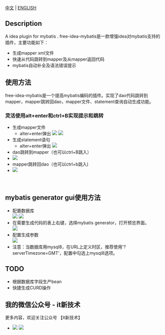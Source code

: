 [中文](README.md) | 
[ENGLISH](README_EN.md)

## Description
A idea plugin for mybatis .
free-idea-mybatis是一款增强idea对mybatis支持的插件，主要功能如下：
- 生成mapper xml文件
- 快速从代码跳转到mapper及从mapper返回代码
- mybatis自动补全及语法错误提示

## 使用方法
free-idea-mybatis是一个提高mybatis编码的插件。实现了dao代码跳转到mapper，mapper跳转回dao，mapper文件、statement查询自动生成功能。
### 灵活使用alt+enter和ctrl+B实现提示和跳转
- 生成mapper文件
    - alter+enter弹出
![](https://raw.githubusercontent.com/wuzhizhan/free-idea-mybatis/master/doc/img/create_mapper.png)
![](https://raw.githubusercontent.com/wuzhizhan/free-idea-mybatis/master/doc/img/choose_mapper_folder.jpg)
- 生成statement语句
    - alter+enter弹出
![](https://raw.githubusercontent.com/wuzhizhan/free-idea-mybatis/master/doc/img/create_statement.jpg)
- dao跳转到mapper（也可以ctrl+B跳入）
- ![](https://raw.githubusercontent.com/wuzhizhan/free-idea-mybatis/master/doc/img/to_mapper.jpg)
- mapper跳转回dao（也可以ctrl+b跳入)
- ![](https://raw.githubusercontent.com/wuzhizhan/free-idea-mybatis/master/doc/img/to_code.jpg)
<br><br><br>
## mybatis generator gui使用方法
- 配置数据库<br>
![](https://github.com/wuzhizhan/free-idea-mybatis/blob/master/doc/img/mgu_1.png)
![](https://github.com/wuzhizhan/free-idea-mybatis/blob/master/doc/img/mgu_2.png)
- 在需要生成代码的表上右键，选择mybatis generator，打开预览界面。 <br>
![](https://github.com/wuzhizhan/free-idea-mybatis/blob/master/doc/img/mgu_3.png)
- 配置生成参数<br>
![](https://github.com/wuzhizhan/free-idea-mybatis/blob/master/doc/img/mgu_4.png)
- 注意：当数据库用mysql8，在URL上定义时区，推荐使用'?serverTimezone=GMT'，配置中勾选上mysql8选项。<br>
   
## TODO
- 根据数据库字段生产bean
- 快捷生成CURD操作

## 我的微信公众号 - it新技术
更多内容，欢迎关注公众号 【it新技术】
- ![](https://raw.githubusercontent.com/wuzhizhan/free-idea-mybatis/master/doc/img/gzh_logo.jpg)
![](https://raw.githubusercontent.com/wuzhizhan/free-idea-mybatis/master/doc/img/gzh_qrcode.jpg)